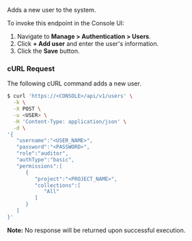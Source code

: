 Adds a new user to the system.

To invoke this endpoint in the Console UI:

1. Navigate to **Manage > Authentication > Users**.
2. Click **+ Add user** and enter the user's information.
3. Click the **Save** button.

### cURL Request

The following cURL command adds a new user.

```bash
$ curl 'https://<CONSOLE>/api/v1/users' \
  -k \
  -X POST \
  -u <USER> \
  -H 'Content-Type: application/json' \
  -d \
'{
   "username":"<USER_NAME>",
   "password":"<PASSWORD>",
   "role":"auditor",
   "authType":"basic",
   "permissions":[
      {
         "project":"<PROJECT_NAME>",
         "collections":[
            "All"
         ]
      }
   ]   
}'
```

**Note:** No response will be returned upon successful execution.
